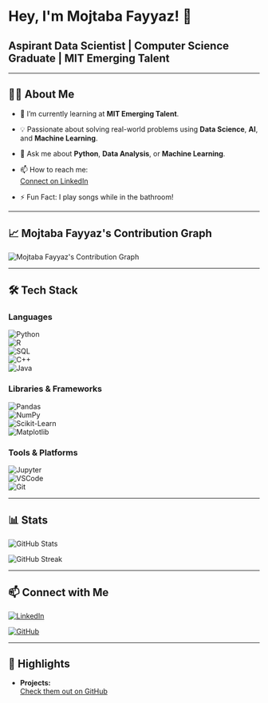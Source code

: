 # Hey, I'm Mojtaba Fayyaz! 👋

## Aspirant Data Scientist | Computer Science Graduate | MIT Emerging Talent

---

## 👨‍💻 About Me

- 🌱 I’m currently learning at **MIT Emerging Talent**.
- 💡 Passionate about solving real-world problems using **Data Science**, **AI**,
  and **Machine Learning**.

- 💬 Ask me about **Python**, **Data Analysis**, or **Machine Learning**.

- 📫 How to reach me:  
  [Connect on LinkedIn](https://www.linkedin.com/in/mojtaba-fayyaz-01300b159/)

- ⚡ Fun Fact: I play songs while in the bathroom!

---

## 📈 Mojtaba Fayyaz's Contribution Graph

![Mojtaba Fayyaz's Contribution Graph](https://github-readme-activity-graph.cyclic.app/graph?username=mojtabafayyaz&theme=react-dark&hide_border=true&area=true)

---

## 🛠️ Tech Stack

### **Languages**

![Python](https://img.shields.io/badge/Python-3776AB?style=for-the-badge&logo=python&logoColor=white)  
![R](https://img.shields.io/badge/R-276DC3?style=for-the-badge&logo=r&logoColor=white)  
![SQL](https://img.shields.io/badge/SQL-4479A1?style=for-the-badge&logo=mysql&logoColor=white)  
![C++](https://img.shields.io/badge/C++-00599C?style=for-the-badge&logo=cplusplus&logoColor=white)  
![Java](https://img.shields.io/badge/Java-007396?style=for-the-badge&logo=java&logoColor=white)

### **Libraries & Frameworks**

![Pandas](https://img.shields.io/badge/Pandas-150458?style=for-the-badge&logo=pandas&logoColor=white)  
![NumPy](https://img.shields.io/badge/NumPy-013243?style=for-the-badge&logo=numpy&logoColor=white)  
![Scikit-Learn](https://img.shields.io/badge/Scikit--Learn-F7931E?style=for-the-badge&logo=scikit-learn&logoColor=white)  
![Matplotlib](https://img.shields.io/badge/Matplotlib-013243?style=for-the-badge)

### **Tools & Platforms**

![Jupyter](https://img.shields.io/badge/Jupyter-F37626?style=for-the-badge&logo=jupyter&logoColor=white)  
![VSCode](https://img.shields.io/badge/VS%20Code-007ACC?style=for-the-badge&logo=visual-studio-code&logoColor=white)  
![Git](https://img.shields.io/badge/Git-F05032?style=for-the-badge&logo=git&logoColor=white)

---

## 📊 Stats

![GitHub Stats](https://github-readme-stats.vercel.app/api?username=mojtabafayyaz&show_icons=true&theme=radical)  

![GitHub Streak](https://github-readme-streak-stats.herokuapp.com/?user=mojtabafayyaz&theme=radical)

---

## 📫 Connect with Me

[![LinkedIn](https://img.shields.io/badge/LinkedIn-%230077B5.svg?style=for-the-badge&logo=linkedin&logoColor=white)](https://www.linkedin.com/in/mojtaba-fayyaz-01300b159/)  

[![GitHub](https://img.shields.io/badge/GitHub-%2312100E.svg?style=for-the-badge&logo=github&logoColor=white)](https://github.com/mojtabafayyaz)

---

## 🔗 Highlights

- **Projects:**  
  [Check them out on GitHub](https://github.com/mojtabafayyaz?tab=repositories)
